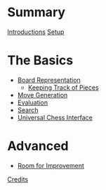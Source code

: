 # Summary

[Introductions](./introductions.md)
[Setup](./setup.md)

# The Basics

- [Board Representation](./boardrepr/boardrepr.md)
  - [Keeping Track of Pieces](./boardrepr/keeptrackpieces.md)
- [Move Generation]()
- [Evaluation]()
- [Search]()
- [Universal Chess Interface]()

# Advanced

- [Room for Improvement]()

[Credits](relative/path/to/markdown2.md)